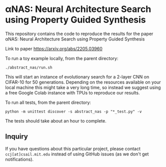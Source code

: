 # αNAS: Neural Architecture Search using Property Guided Synthesis

This repository contains the code to reproduce the results for the paper
αNAS: Neural Architecture Search using Property Guided Synthesis

Link to paper https://arxiv.org/abs/2205.03960

To run a toy example locally, from the parent directory:

```shell
./abstract_nas/run.sh
```

This will start an instance of evolutionary search for a 2-layer CNN on
CIFAR-10 for 50 generations. Depending on the resources available on your local
machine this might take a very long time, so instead we suggest using a free
Google Colab instance with TPUs to reproduce our results.

To run all tests, from the parent directory:

```shell
python -m unittest discover -s abstract_nas -p "*_test.py" -v
```

The tests should take about an hour to complete.

## Inquiry

If you have questions about this particular project, please contact
`ccj[at]csail.mit.edu` instead of using GitHub issues (as we don't get
notifications).
